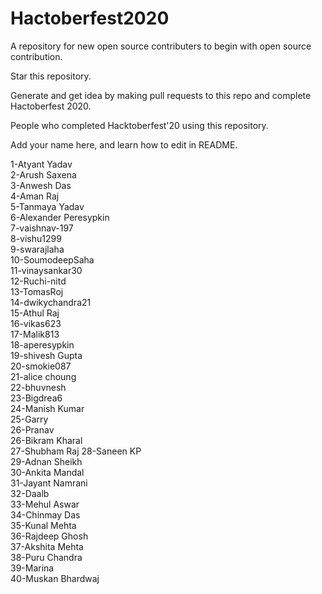 # Hactoberfest2020
A repository for new open source contributers to begin with open source contribution. <br />

Star this repository.

Generate and get idea by making pull requests to this repo and complete Hactoberfest 2020. <br />

People who completed Hacktoberfest'20 using this repository. <br />

Add your name here, and learn how to edit in README. <br />

1-Atyant Yadav <br />
2-Arush Saxena <br />
3-Anwesh Das <br />
4-Aman Raj <br />
5-Tanmaya Yadav <br />
6-Alexander Peresypkin <br />
7-vaishnav-197 <br />
8-vishu1299 <br />
9-swarajlaha <br />
10-SoumodeepSaha <br />
11-vinaysankar30 <br />
12-Ruchi-nitd <br />
13-TomasRoj <br />
14-dwikychandra21 <br />
15-Athul Raj <br />
16-vikas623 <br />
17-Malik813 <br />
18-aperesypkin <br />
19-shivesh Gupta <br/>
20-smokie087<br />
21-alice choung <br />
22-bhuvnesh <br />
23-Bigdrea6 <br />
24-Manish Kumar <br/>
25-Garry  <br/>
26-Pranav  <br/>
26-Bikram Kharal  <br/>
27-Shubham Raj
28-Saneen KP <br />
29-Adnan Sheikh <br />
30-Ankita Mandal <br />
31-Jayant Namrani <br/>
32-Daalb <br/>
33-Mehul Aswar<br/>
34-Chinmay Das<br/>
35-Kunal Mehta<br/>
36-Rajdeep Ghosh <br/>
37-Akshita Mehta<br/>
38-Puru Chandra<br/>
39-Marina<br/>
40-Muskan Bhardwaj<br/>

